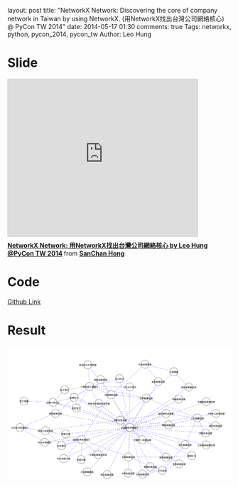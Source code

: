 layout: post
title: "NetworkX Network: Discovering the core of company network in Taiwan by using NetworkX. (用NetworkX找出台灣公司網絡核心) @ PyCon TW 2014"
date: 2014-05-17 01:30
comments: true
Tags: networkx, python, pycon_2014, pycon_tw
Author: Leo Hung


# Slide
<iframe src="http://www.slideshare.net/slideshow/embed_code/34775422" width="427" height="356" frameborder="0" marginwidth="0" marginheight="0" scrolling="no" style="border:1px solid #CCC; border-width:1px 1px 0; margin-bottom:5px; max-width: 100%;" allowfullscreen> </iframe> <div style="margin-bottom:5px"> <strong> <a href="https://www.slideshare.net/AskusHong/pycon2014" title="NetworkX Network: 用NetworkX找出台灣公司網絡核心 by Leo Hung @PyCon TW 2014" target="_blank">NetworkX Network: 用NetworkX找出台灣公司網絡核心 by Leo Hung @PyCon TW 2014</a> </strong> from <strong><a href="http://www.slideshare.net/AskusHong" target="_blank">SanChan Hong</a></strong> </div>

# Code
[Github Link](https://github.com/LeoHung/pycon2014_tw_company_core_network)

# Result
![Closeness](/images/closeness_50.png)

